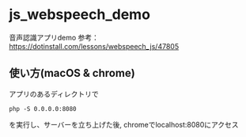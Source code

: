 # js_webspeech_demo
音声認識アプリdemo
参考：https://dotinstall.com/lessons/webspeech_js/47805

## 使い方(macOS & chrome)
アプリのあるディレクトリで
```
php -S 0.0.0.0:8080
```
を実行し、サーバーを立ち上げた後, chromeでlocalhost:8080にアクセス
